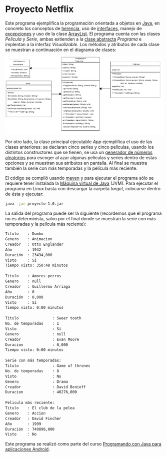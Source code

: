 # Proyecto Netflix

Este programa ejemplifica la programación orientada a objetos en [Java], en concreto los conceptos de [herencia], uso de [interfaces], manejo de [excepciones] y uso de la clase [ArrayList]. El programa cuenta con las clases _Pelicula_ y _Serie_, ambas extienden a la [clase abstracta] _Programa_ e implentan a la interfaz _Visualizable_. Los métodos y atributos de cada clase se muestran a continuación en el diagrama de clases:

![Diagrama de clases](clases.png)

Por otro lado, la clase principal ejecutable _App_ ejemplifica el uso de las clases anteriores: se declaran cinco series y cinco películas, usando los distintos constructores que se tienen, se usa un [generador de números aleatorios] para escoger al azar algunas películas y series dentro de estas opciones y se muestran sus atributos en pantalla. Al final se muestra también la serie con más temporadas y la película más reciente.

El código se compiló usando [maven] y para ejecutar el programa sólo se requiere tener instalada la [Máquina virtual de Java] (JVM). Para ejecutar el programa en Linux basta con descargar la carpeta _target_, colocarse dentro de ésta y ejecutar:

```sh
java -jar proyecto-1.0.jar
```

La salida del programa puede ser la siguiente (recordemos que el programa no es determinista, salvo por el final donde se muestran la serie con más temporadas y la película más reciente):

```sh
Titulo    : Dumbo
Genero    : Animacion
Creador   : Otto Englander
Año       : 1942
Duración  : 23434,000
Visto     : Sí
Tiempo visto: 350:48 minutos

Titulo    : Amores perros
Genero    : null
Creador   : Guillermo Arriaga
Año       : 0
Duración  : 0,000
Visto     : Sí
Tiempo visto: 0:00 minutos

Titulo               : Sweer tooth
No. de temporadas    : 1
Visto                : Sí
Genero               : null
Creador              : Evan Moore
Duracion             : 0,000
Tiempo visto: 0:00 minutos

Serie con más temporadas: 
Titulo               : Game of thrones
No. de temporadas    : 8
Visto                : No
Genero               : Drama
Creador              : David Benioff
Duracion             : 40276,000

Pelicula más reciente: 
Titulo    : El club de la pelea
Genero    : Accion
Creador   : David Fincher
Año       : 1999
Duración  : 749898,000
Visto     : No

```

Este programa se realizó como parte del curso [Programando con Java para aplicaciones Android].

[Java]: <https://docs.oracle.com/javase/8/docs/technotes/guides/language/index.html>

[herencia]: <https://docs.oracle.com/javase/tutorial/java/IandI/subclasses.html>

[interfaces]: <https://docs.oracle.com/javase/tutorial/java/IandI/createinterface.html>

[excepciones]: <https://docs.oracle.com/javase/tutorial/essential/exceptions/definition.html>

[ArrayList]: <https://docs.oracle.com/javase/8/docs/api/java/util/ArrayList.html>

[clase abstracta]: <https://docs.oracle.com/javase/tutorial/java/IandI/abstract.html>

[generador de números aleatorios]: <https://docs.oracle.com/javase/8/docs/api/java/util/Random.html>

[maven]: <https://maven.apache.org/>

[Máquina virtual de Java]: <https://www.java.com/es/download/help/whatis_java.html>

[Programando con Java para aplicaciones Android]: <https://www.coursera.org/learn/programandoconjava>

